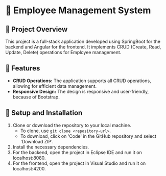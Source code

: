 # 🚀 Employee Management System 

## 📝 Project Overview
This project is a full-stack application developed using SpringBoot for the backend and Angular for the frontend. It implements CRUD (Create, Read, Update, Delete) operations for Employee management.

## 🎯 Features
- **CRUD Operations:** The application supports all CRUD operations, allowing for efficient data management.
- **Responsive Design:** The design is responsive and user-friendly, because of Bootstrap.

## 🚀 Setup and Installation
1. Clone or download the repository to your local machine.
   - To clone, use `git clone <repository-url>`.
   - To download, click on 'Code' in the GitHub repository and select 'Download ZIP'.
2. Install the necessary dependencies.
3. For the backend, open the project in Eclipse IDE and run it on localhost:8080.
4. For the frontend, open the project in Visual Studio and run it on localhost:4200.
